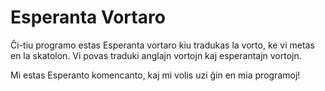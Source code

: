 # Esperanta Vortaro
Ĉi-tiu programo estas Esperanta vortaro kiu tradukas la vorto, ke vi metas en la skatolon. Vi povas traduki anglajn vortojn kaj esperantajn vortojn.

Mi estas Esperanto komencanto, kaj mi volis uzi ĝin en mia programoj!
